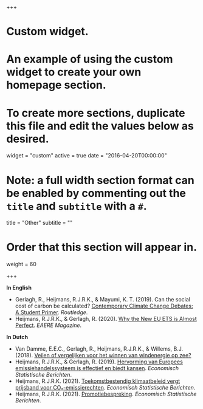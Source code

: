 +++
# Custom widget.
# An example of using the custom widget to create your own homepage section.
# To create more sections, duplicate this file and edit the values below as desired.
widget = "custom"
active = true
date = "2016-04-20T00:00:00"

# Note: a full width section format can be enabled by commenting out the `title` and `subtitle` with a `#`.
title = "Other"
subtitle = ""

# Order that this section will appear in.
weight = 60

+++

**In English**

- Gerlagh, R., Heijmans, R.J.R.K., & Mayumi, K. T. (2019). Can the social cost of carbon be calculated? [Contemporary Climate Change Debates: A Student Primer](https://www.routledge.com/Contemporary-Climate-Change-Debates-A-Student-Primer/Hulme/p/book/9781138333024). _Routledge_.
- Heijmans, R.J.R.K., & Gerlagh, R. (2020). [Why the New EU ETS is Almost Perfect](https://www.roweno.nl/files/EAERE%20Magazine%20Fall%202018.pdf). _EAERE Magazine_.

**In Dutch**

- Van Damme, E.E.C., Gerlagh, R., Heijmans, R.J.R.K., & Willems, B.J. (2018). [Veilen of vergelijken voor het winnen van windenergie op zee?](https://www.roweno.nl/files/WindenergieOpZee.pdf)
- Heijmans, R.J.R.K., & Gerlagh, R. (2019). [Hervorming van Europees emissiehandelssysteem is effectief en biedt kansen](https://esb.nu/esb/20055600/hervorming-van-europees-emissiehandelssysteem-is-effectief-en-biedt-kansen). _Economisch Statistische Berichten_.
- Heijmans, R.J.R.K. (2021). [Toekomstbestendig klimaatbeleid vergt prijsband voor CO₂-emissierechten](https://esb.nu/esb/20069106/toekomstbestendig-klimaatbeleid-vergt-prijsband-voor-co-emissierechten). _Economisch Statistische Berichten_.
- Heijmans, R.J.R.K. (2021). [Promotiebespreking](https://esb.nu/esb/20066009/promotiebespreking-roweno-heijmans). _Economisch Statistische Berichten_.







